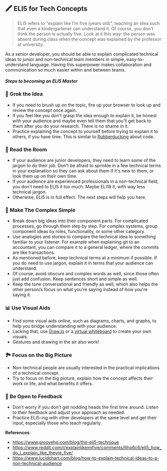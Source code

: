 ## 🖍️ ELI5 for Tech Concepts
> ELI5 refers to "explain like I'm five (years old)", teaching an idea such that even a kindergartener can understand it. Of course, you don't think the person is actually five. Look at it this way: the person was absent during class when the concept was explained by the professor at university.

As a senior developer, you should be able to explain complicated technical ideas to junior and non-technical team members in simple, easy-to-understand language. Having this superpower makes collaboration and communication so much easier within and between teams.

#### *Steps to becoming an ELI5 Master*

### 🧠 Grok the Idea
 - If you need to brush up on the topic, fire up your browser to look up and review the concept once again. 
 - If you feel like you don't grasp the idea enough to explain it, be honest with your audience and maybe even tell them that you'll get back to them after you do your research. There is no shame in it.
 - Practice explaining the concept to yourself before trying to explain it to others, if you have time. This is similar to [Rubberducking](https://en.wikipedia.org/wiki/Rubber_duck_debugging) about code.

### 🚪 Read the Room
 - If your audience are junior developers, they need to learn some of the jargon to do their job. Don't be afraid to sprinkle in a few technical terms in your explanation so they can ask about them if it's new to them, or look them up on their own time.
 - If your audience are experienced professionals in a non-technical field, you don't need to ELI5 it too much. Maybe ELI18 it, with way less technical jargon.
 - Otherwise, ELI5 is in full effect. The next steps will help you here. 

### 📌 Make The Complex Simple
 - Break down big ideas into their component parts. For complicated processes, go through them step by step. For complex systems, group component ideas by roles, functionality, or some other category.
 - Use analogies and stories to compare the technical idea to something familiar to your listener. For example when explaining git to an accountant, you can compare it to a general ledger, where the commits are like transactions.
 - As mentioned before, keep technical terms at a minimum if possible. If you do need to use jargon, explain it in terms that your audience can understand.
 - Of course, avoid obscure and complex words as well, since those often just add confusion. Keep sentences short and simple as well.
 - Keep the tone conversational and friendly as well, which also helps the other person/s focus on what you're saying instead of how you're saying it.

### 📊 Use Visual Aids
 - Find some visual aids online, such as diagrams, charts, and graphs, to help you bridge understanding with your audience.
 - Lacking that, use [Draw.io](https://app.diagrams.net/) or a [virtual whiteboard](https://webwhiteboard.com/) to create your own visuals.
 - Gestures and drawing in the air also work! 
  
### 🏞️ Focus on the Big Picture
 - Non-technical people are usually interested in the practical implications of a technical concept. 
 - Try to focus on the big picture, explain how the concept affects their work or life, and what benefits it offers.

### 🤲 Be Open to Feedback
 - Don't worry if you don't get nodding heads the first time around. Listen to their feedback and adjust your approach as needed.
 - Practice ELI5-ing with other developers at the same level and get their input, especially those who teach regularly.  

**References**:  
- https://www.groovehq.com/blog/the-eli5-technique
- https://www.reddit.com/r/explainlikeimfive/comments/6hp6c6/eli5_how_do_i_explain_like_theyre_five/
- https://www.lucidchart.com/blog/how-to-explain-technical-ideas-to-a-non-technical-audience